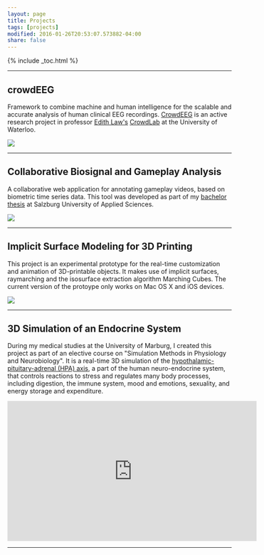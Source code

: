 ```yaml
---
layout: page
title: Projects
tags: [projects]
modified: 2016-01-26T20:53:07.573882-04:00
share: false
---
```


{% include _toc.html %}

---

## crowdEEG

Framework to combine machine and human intelligence for the scalable and accurate analysis of human clinical EEG recordings.
<a href="https://github.com/edithlmlaw/crowdeeg-viewer" target="_blank">CrowdEEG</a> is an active research project in professor <a href="https://hci.cs.uwaterloo.ca/faculty/elaw" target="_blank">Edith Law's</a> <a href="https://hci.cs.uwaterloo.ca/faculty/elaw/people.html" target="_blank">CrowdLab</a> at the University of Waterloo.

<div><a href="https://github.com/edithlmlaw/crowdeeg-viewer" target="_blank"><img src="{{ site.url }}/images/crowdeeg_expert_annotation_interface.png"></a></div>

---

## Collaborative Biosignal and Gameplay Analysis

A collaborative web application for annotating gameplay videos, based on biometric time series data. This tool was developed as part of my <a href="{{ site.url }}/downloads/bachelor_thesis.pdf" target="_blank">bachelor thesis</a> at Salzburg University of Applied Sciences.

<div><a href="{{ site.url }}/downloads/bachelor_thesis.pdf" target="_blank"><img src="{{ site.url }}/images/collaborative_biosignal_gameplay_video_annotation_tool.png"></a></div>

---

## Implicit Surface Modeling for 3D Printing

This project is an experimental prototype for the real-time customization and animation of 3D-printable objects. It makes use of implicit surfaces, raymarching and the isosurface extraction algorithm Marching Cubes. The current version of the protoype only works on Mac OS X and iOS devices.

<div><a href="http://primary-matter.meteor.com/" target="_blank"><img src="{{ site.url }}/images/implicit_surface_modeling_for_3D_printing.png"></a></div>

---

## 3D Simulation of an Endocrine System

During my medical studies at the University of Marburg, I created this project as part of an elective course on "Simulation Methods in Physiology and Neurobiology". It is a real-time 3D simulation of the <a href="https://en.wikipedia.org/wiki/Hypothalamic%E2%80%93pituitary%E2%80%93adrenal_axis" target="_blank">hypothalamic-pituitary-adrenal (HPA) axis</a>, a part of the human neuro-endocrine system, that controls reactions to stress and regulates many body processes, including digestion, the immune system, mood and emotions, sexuality, and energy storage and expenditure.

<div><iframe width="560" height="315" src="https://www.youtube.com/embed/Me999FGPc6c" frameborder="0"> </iframe></div>

---